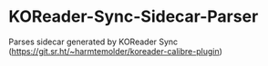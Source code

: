 # KOReader-Sync-Sidecar-Parser

Parses sidecar generated by KOReader Sync (https://git.sr.ht/~harmtemolder/koreader-calibre-plugin)
